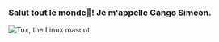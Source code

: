 ### Salut tout le monde🤝! Je m'appelle Gango Siméon.
![Tux, the Linux mascot](/assets/images/tux.png)
